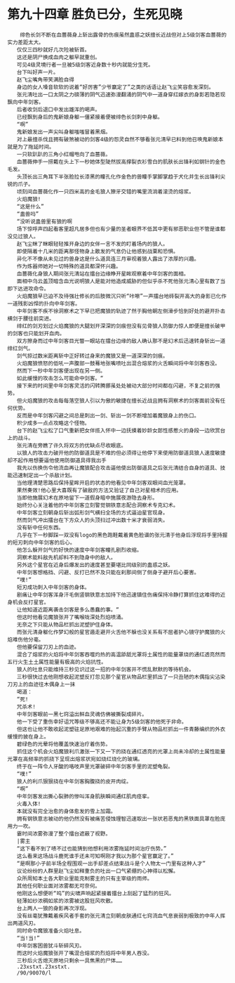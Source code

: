 # 第九十四章 胜负已分，生死见晓
        绯色长剑不断在血蔷薇身上斩出露骨的伤痕虽然蛊惑之妖擅长近战但对上5级剑客血蔷薇的实力差距太大。
       仅仅三四秒就好几次险被斩首。
       这还是阴尸换成血肉之躯早就重创。
       可见4级灵境行者一旦被5级剑客近身数十秒内就能分生死。
       台下叫好声一片。
       赵飞尘嘴角带笑满脸自得
       身边的女人嗓音软软的说着“好厉害”少爷赢定了”之类的话语让赵飞尘笑容愈发深刻。
       张元清吐出一口太阴之力磅薄的阴气迅速弥漫翻涌的阴气中一道身穿红嫁衣的身影若隐若现飘向中年剑客。
       后者收剑后退口中发出雄浑的喝声。
       已经飘到身后的鬼新娘身躯一僵紧接着便被绯色长剑刺中身躯。
       “啊”
       鬼新娘发出一声尖叫身躯嗤嗤冒着黑烟。
       对上最擅杀伐且拥有破煞被动的剑客4级的怨灵自然不够看张元清早已料到他召唤鬼新娘本就是为了拖延时间。
       一只软趴趴的三角小红帽甩向了血蔷薇。
       血蔷薇伸手一捞戴在头上下一秒她体型陡然拔高撑裂衣衫雪白的肌肤长出锋利如钢针的金色毛发。
       头顶长出三角耳下半张脸拉长漆黑的瞳孔化作金色的兽瞳手掌脚掌趋于犬化并生长出锋利尖锐的爪子。
       顷刻间血蔷薇化作一只四米高的金毛狼人獠牙交错的嘴里流淌着滚烫的熔浆。
       火焰魔狼!
       “这是什么”
       “蛊兽吗”
       “没听说蛊兽里有狼的啊
       场下惊呼声四起看客里超凡居多但也有少量的圣者眼界不低其中更有邪恶职业但不管是谁都没见过狼人。
       赵飞尘眯了眯眼轻轻推开身边的女伴一言不发的盯着场内的狼人。
       即使隔着十几米的距离那怪物身上散发的气息仍让他感到战栗和恐惧。
       异化不不像从未见过的兽身这是什么道具连三月审视着狼人露出了浓厚的兴趣。
       作为炼器师她对一切特殊的道具都深怀兴趣。
       血蔷薇化身狼人期间张元清站在擂台边缘睁开星眸观察着中年剑客的面相。
       面相中乌云盖顶暗含血光说明狼人是能对他造成威胁的但似乎杀不死他张元清心里有数了当即下达进攻命令。
       火焰魔狼早已迫不及待强壮修长的后肢微沉只听“咔嚓”一声擂台地砖裂开高大的身影已化作一道残影凶悍的扑向中年剑客。
       中年剑客不疾不徐洞察术之下早已把魔狼的轨迹了然于胸他朝左侧滑步恰到好处的避开扑击横剑于腰往前突进。
       绯红的剑刃划过火焰魔狼的大腿划开深深的剑痕但没有见骨狼人防御力惊人即便是擅长破甲的剑客也只能划开血肉。
       双方擦身而过中年剑客目光瞥一眼站在擂台边缘的敌人确认那不是幻术后迅速转身斩出一道绯红剑气。
       剑气掠过数米距离斩中正好转过身来的魔狼又是一道深深的剑痕。
       火焰魔狼愤怒的低吼一声腹部一鼓蓦地张嘴喷吐出混合熔浆的火舌瞬间将中年剑客吞没。
       然而下一秒中年剑客便出现在另一侧。
       如此缓慢的攻击怎么可能命中剑客。“
       接下来的时间里中年剑客灵活的闪转腾挪虽处处被动大部分时间都在闪避，不复之前的强势。
       但火焰魔狼的攻击每每落空狼人引以为傲的敏捷在擅长近战且拥有洞察术的剑客面前没有任何优势。
       反而是中年剑客闪避之间总是刺出一剑、斩出一剑不断增加着魔狼身上的伤口。
       积少成多一点点攻略这个怪物。
       台下的赵飞尘松了口气重新把女伴揽入怀中一边抚摸着妙龄女郎性感惹火的身段一边欣赏台上的战斗。
       张元清在旁瞧了许久将双方的优缺点尽收眼底。
       以狼人的攻击力破开他的防御道具是不难的但必须得让他停下来使用防御道具狼人速度敏捷却不起作用想要逼他使用防御道具得我出手
       我先以伤换伤令他流血再让魔狼配合攻击逼他使出防御道具之后张元清结合自身的道具、技能迅速制定出一个杀敌计划。
       当他理清楚思路后保持星眸开启的状态的他看见中年剑客双眼间血光笼罩。
       果然奏效!他心里大喜既有了破敌的方法又验证了自己对星相术的应用。
       当即他施展幻术在原地留下一道假身暗中施展夜游隐去身形。
       始终分心关注着他的中年剑客立刻警觉钢铁意志配合洞察术专克幻术。
       中年剑客立刻朝身后斩出弧形剑气横扫全场的方式逼迫星官现身。
       然而剑气冲出擂台在下方众人的头顶扫过冲出数十米才衰弱消失。
       没有斩中任何东西。
       几乎在下一秒脚踩一双没有logo的黑色跑鞋戴着黄色脸谱的张元清于他身后浮现将手里持握的短刃刺向中年剑客的后心。
       他怎么躲开剑气的好快的速度中年剑客瞳孔剧烈收缩。
       洞察术能料敌先机却料不到隐身中的敌人。
       另外这个星官在近身后爆发出的速度甚至要堪比同级别的蛊惑之妖。
       中年剑客想格挡、闪避、反打已然不及只能在刹那间侧了侧身子避开后心要害。
       “噗!”
       短刃成功刺入中年剑客的身体。
       剧痛让中年剑客浑身汗毛倒竖钢铁意志加持下他迅速镇住伤痛保持冷静打算抓住这难得的近身机会反打星官。
       让他知道近距离袭击剑客是多么愚蠢的事。“
       但这时他看见魔狼张开了嘴喉咙深处烈焰喷涌。
       无奈之下只能从物品栏抓出泥塑护住身体。
       而张元清身躯化作梦幻般的星官遁走避开火舌他不躲也没关系有不屈者护心镜守护魔狼的火焰难伤他分毫。
       但他要保留刀刃上的血迹。
       混合了熔浆的火焰将中年剑客吞噬灼热的高温舔舐光罩将土属性的能量罩烧的通红透亮然而五行火生土土属性能量有极高的火焰抗性。
       狼人的吐息只能维持三秒见识过这一招的中年剑客并不慌乱默默的等待机会。
       三秒很快过去他刚想收起泥塑反打忽见那个星官从物品栏里抓出了一只丑陋的木偶指尖沾染刀刃上的血迹往木偶身上一抹
       喝道：
       “死!
       咒杀术!
       中年剑客眼前一黑七窍溢出鲜血灵魂仿佛被撕裂成碎片。
       他一下受了重伤幸好诅咒等级不够高还不能让身为5级剑客的他死于非命。
       但这也让他不敢收起泥塑驻足原地艰难的抬起沉重的手臂从物品栏抓出一件青藤编织的外衣缓慢的披在身上。
       碧绿色的光晕将他覆盖快速治疗着伤势。
       抓住这个机会火焰魔狼利爪激张一下又一下的挠在通红透亮的光罩上尚未冷却的土属性能量光罩在高频率的抓挠下呈现出熔浆状宛如烧红烧化的玻璃。
       终于在一阵令人牙酸的咯吱声里光罩破碎中年剑客手里的泥塑龟裂。
       “噗!”
       狼人的利爪狠狠挠在中年剑客胸腹挠的皮开肉绽。
       “啊”
       中年剑客发出撕心裂肺的惨叫浑身肌肤瞬间通红肌肉痉挛。
       火毒入体!
       本就没有完全治愈的身体愈发的雪上加霜。
       拥有钢铁意志被动的他仍然没有被痛苦侵蚀理智迅速取出一张状若恶鬼的黑铁面具罩在脸庞用力一吹。
       霎时间浓雾弥漫了整个擂台遮蔽了视野。
       |雾主
       “这下看不到了啧不过也能猜到他想利用浓雾拖延时间治疗伤势。”
       这么看来这场战斗鹿死谁手还未可知啊刚才我以为那个星官赢定了。”
       “是啊那小子前半场全程围观一出手却差点结束战斗是个人物太一门里有这种人才”
       议论纷纷的人群里赵飞尘如释重负的吐出一口气紧绷的心神得以松懈。
       众所周知本土各大职业里能克制雾主的只有主宰级的雨师。
       其他任何职业面对浓雾都无可奈何。
       他刚这么想便听“呜”的尖啸声响起紧接着擂台上刮起了猛烈的狂风。
       轻薄如纱浓稠如浆的浓雾被这股狂风吹散。
       台上两人一狼的身影再次浮现。
       没有丝毫犹豫戴着疾风者手套的张元清立刻朝皮肤通红七窍流血气息衰弱到极致的中年人挥出两道风刃。
       同时命令魔狼准备火焰吐息。
       “当!当!”
       中年剑客困兽犹斗斩碎风刃。
       而这时火焰魔狼张开了嘴混合熔浆的烈焰将中年男人吞没。
       三秒后火舌熄灭原地只剩余一具焦黑的尸体……
       .23xstxt.23xstxt.
       /90/90070/l